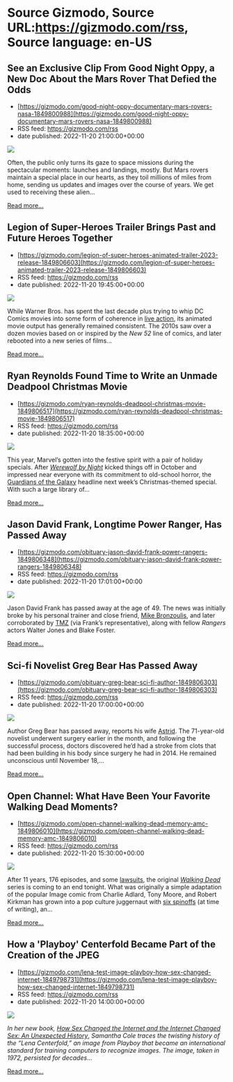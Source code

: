 # Source Gizmodo, Source URL:https://gizmodo.com/rss, Source language: en-US

## See an Exclusive Clip From Good Night Oppy, a New Doc About the Mars Rover That Defied the Odds
 - [https://gizmodo.com/good-night-oppy-documentary-mars-rovers-nasa-1849800988](https://gizmodo.com/good-night-oppy-documentary-mars-rovers-nasa-1849800988)
 - RSS feed: https://gizmodo.com/rss
 - date published: 2022-11-20 21:00:00+00:00

<img src="https://i.kinja-img.com/gawker-media/image/upload/s--jZy_KWVv--/c_fit,fl_progressive,q_80,w_636/f07c8cf3e731956efd34daa929cb7166.jpg" /><p>Often, the public only turns its gaze to space missions during the spectacular moments: launches and landings, mostly. But Mars rovers maintain a special place in our hearts, as they toil millions of miles from home, sending us updates and images over the course of years. We get used to receiving these alien…</p><p><a href="https://gizmodo.com/good-night-oppy-documentary-mars-rovers-nasa-1849800988">Read more...</a></p>

## Legion of Super-Heroes Trailer Brings Past and Future Heroes Together
 - [https://gizmodo.com/legion-of-super-heroes-animated-trailer-2023-release-1849806603](https://gizmodo.com/legion-of-super-heroes-animated-trailer-2023-release-1849806603)
 - RSS feed: https://gizmodo.com/rss
 - date published: 2022-11-20 19:45:00+00:00

<img src="https://i.kinja-img.com/gawker-media/image/upload/s--XjRzCHfP--/c_fit,fl_progressive,q_80,w_636/6d2491284ad08730f9f246bb9304dfe4.jpg" /><p>While Warner Bros. has spent the last decade plus trying to whip DC Comics movies into some form of coherence in <a href="https://gizmodo.com/james-gunn-head-of-dc-movies-and-tv-warner-bros-1849701460">live action</a>, its animated movie output has generally remained consistent. The 2010s saw over a dozen movies based on or inspired by the <em>New 52 </em>line of comics, and later rebooted into a new series of films…</p><p><a href="https://gizmodo.com/legion-of-super-heroes-animated-trailer-2023-release-1849806603">Read more...</a></p>

## Ryan Reynolds Found Time to Write an Unmade Deadpool Christmas Movie
 - [https://gizmodo.com/ryan-reynolds-deadpool-christmas-movie-1849806517](https://gizmodo.com/ryan-reynolds-deadpool-christmas-movie-1849806517)
 - RSS feed: https://gizmodo.com/rss
 - date published: 2022-11-20 18:35:00+00:00

<img src="https://i.kinja-img.com/gawker-media/image/upload/s--_2mCVmVt--/c_fit,fl_progressive,q_80,w_636/a53e9ba6b525267623ba94c89e7297bc.jpg" /><p>This year, Marvel’s gotten into the festive spirit with a pair of holiday specials. After <a href="https://gizmodo.com/werewolf-by-night-review-marvel-disney-plus-horror-stre-1849579625"><em>Werewolf by Night</em></a><em> </em>kicked things off in October and impressed near everyone with its commitment to old-school horror, the <a href="https://gizmodo.com/marvel-studios-guardians-of-the-galaxy-holiday-special-1849802143">Guardians of the Galaxy</a> headline next week’s Christmas-themed special. With such a large library of…</p><p><a href="https://gizmodo.com/ryan-reynolds-deadpool-christmas-movie-1849806517">Read more...</a></p>

## Jason David Frank, Longtime Power Ranger, Has Passed Away
 - [https://gizmodo.com/obituary-jason-david-frank-power-rangers-1849806348](https://gizmodo.com/obituary-jason-david-frank-power-rangers-1849806348)
 - RSS feed: https://gizmodo.com/rss
 - date published: 2022-11-20 17:01:00+00:00

<img src="https://i.kinja-img.com/gawker-media/image/upload/s--7redFAM6--/c_fit,fl_progressive,q_80,w_636/7cef0e9411b4caff25da2d19b0893278.jpg" /><p>Jason David Frank has passed away at the age of 49. The news was initially broke by his personal trainer and close friend, <a href="https://www.facebook.com/mike.bronzoulis/posts/pfbid0ZtdEeeNLRkyNoScd9c2aprdz1Znc19MUmMinemdxbRK8LuUErogtZdBaUS3uY1Hfl" rel="noopener noreferrer" target="_blank">Mike Bronzoulis</a>, and later corroborated by <a href="https://www.tmz.com/2022/11/20/power-rangers-jason-david-frank-dead-dies-tommy-oliver-green-white/?adid=social-twa" rel="noopener noreferrer" target="_blank">TMZ</a> (via Frank’s representative), along with fellow <em>Rangers </em>actors Walter Jones and Blake Foster. <br /></p><p><a href="https://gizmodo.com/obituary-jason-david-frank-power-rangers-1849806348">Read more...</a></p>

## Sci-fi Novelist Greg Bear Has Passed Away
 - [https://gizmodo.com/obituary-greg-bear-sci-fi-author-1849806303](https://gizmodo.com/obituary-greg-bear-sci-fi-author-1849806303)
 - RSS feed: https://gizmodo.com/rss
 - date published: 2022-11-20 17:00:00+00:00

<img src="https://i.kinja-img.com/gawker-media/image/upload/s--hnSWZWu0--/c_fit,fl_progressive,q_80,w_636/0dab3b1043e1750d8be4199e8711289b.jpg" /><p>Author Greg Bear has passed away, reports his wife <a href="https://www.facebook.com/astrid.bear/posts/pfbid045PjKbttdAiaBysKLooESWGpna6h5MdvkAXX97rQxz3V1MPdYWMukydSzq2h3GYyl" rel="noopener noreferrer" target="_blank">Astrid</a>. The 71-year-old novelist underwent surgery earlier in the month, and following the successful process, doctors discovered he’d had a stroke from clots that had been building in his body since surgery he had in 2014. He remained unconscious until November 18,…</p><p><a href="https://gizmodo.com/obituary-greg-bear-sci-fi-author-1849806303">Read more...</a></p>

## Open Channel: What Have Been Your Favorite Walking Dead Moments?
 - [https://gizmodo.com/open-channel-walking-dead-memory-amc-1849806010](https://gizmodo.com/open-channel-walking-dead-memory-amc-1849806010)
 - RSS feed: https://gizmodo.com/rss
 - date published: 2022-11-20 15:30:00+00:00

<img src="https://i.kinja-img.com/gawker-media/image/upload/s---VP7R7wE--/c_fit,fl_progressive,q_80,w_636/f3b4db3760e218cc960b51a047072784.jpg" /><p>After 11 years, 176 episodes, and some <a href="https://gizmodo.com/new-walking-dead-lawsuit-robert-kirkman-zombies-amc-sho-1849787575">lawsuits</a>, the original <a href="https://gizmodo.com/the-walking-dead-final-episode-first-pictures-amc-1849778240"><em>Walking Dead</em></a><em> </em>series is coming to an end tonight. What was originally a simple adaptation of the popular Image comic from Charlie Adlard, Tony Moore, and Robert Kirkman has grown into a pop culture juggernaut with <a href="https://gizmodo.com/walking-dead-daryl-france-spin-off-tv-series-zombies-1849385634">six spinoffs</a> (at time of writing), an…</p><p><a href="https://gizmodo.com/open-channel-walking-dead-memory-amc-1849806010">Read more...</a></p>

## How a 'Playboy' Centerfold Became Part of the Creation of the JPEG
 - [https://gizmodo.com/lena-test-image-playboy-how-sex-changed-internet-1849798731](https://gizmodo.com/lena-test-image-playboy-how-sex-changed-internet-1849798731)
 - RSS feed: https://gizmodo.com/rss
 - date published: 2022-11-20 14:00:00+00:00

<img src="https://i.kinja-img.com/gawker-media/image/upload/s--ouCTAX0B--/c_fit,fl_progressive,q_80,w_636/18fg9rynraomnpng.png" /><p><em>In her new book, <a href="https://www.workman.com/products/how-sex-changed-the-internet-and-the-internet-changed-sex/hardback" rel="noopener noreferrer" target="_blank">How Sex Changed the Internet and the Internet Changed Sex: An Unexpected History</a></em>,<em> Samantha Cole traces the twisting history of the “Lena Centerfold,” an image from Playboy that became an international standard for training computers to recognize images. The image, taken in 1972, persisted for decades</em>…</p><p><a href="https://gizmodo.com/lena-test-image-playboy-how-sex-changed-internet-1849798731">Read more...</a></p>
